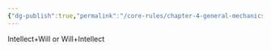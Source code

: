 ```yaml
---
{"dg-publish":true,"permalink":"/core-rules/chapter-4-general-mechanics/ability-check-combinations/intellect-will/"}
---
```


Intellect+Will or Will+Intellect